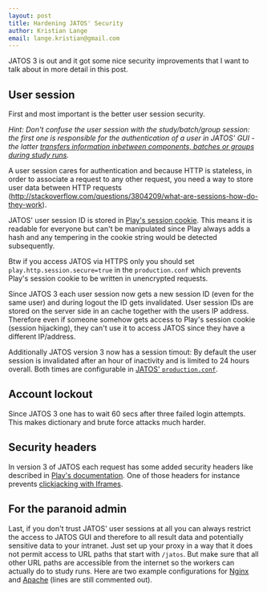 ```yaml
---
layout: post
title: Hardening JATOS' Security
author: Kristian Lange
email: lange.kristian@gmail.com
---
```


JATOS 3 is out and it got some nice security improvements that I want to talk about in more detail in this post.

## User session

First and most important is the better user session security. 

_Hint: Don't confuse the user session with the study/batch/group session: the first one is responsible for the authentication of a user in JATOS' GUI - the latter [transfers information inbetween components, batches or groups during study runs](http://www.jatos.org/Session-Data-Three-Types.html)._

A user session cares for authentication and because HTTP is stateless, in order to associate a request to any other request, you need a way to store user data between HTTP requests (http://stackoverflow.com/questions/3804209/what-are-sessions-how-do-they-work).

JATOS' user session ID is stored in [Play's session cookie](https://www.playframework.com/documentation/2.5.x/JavaSessionFlash). This means it is readable for everyone but can't be manipulated since Play always adds a hash and any tempering in the cookie string would be detected subsequently.

Btw if you access JATOS via HTTPS only you should set `play.http.session.secure=true` in the `production.conf` which prevents Play's session cookie to be written in unencrypted requests.

Since JATOS 3 each user session now gets a new session ID (even for the same user) and during logout the ID gets invalidated. User session IDs are stored on the server side in an cache together with the users IP address. Therefore even if someone somehow gets access to Play's session cookie (session hijacking), they can't use it to access JATOS since they have a different IP/address.

Additionally JATOS version 3 now has a session timout: By default the user session is invalidated after an hour of inactivity and is limited to 24 hours overall. Both times are configurable in [JATOS' `production.conf`](http://www.jatos.org/Configure-JATOS-on-a-Server.html).

## Account lockout

Since JATOS 3 one has to wait 60 secs after three failed login attempts. This makes dictionary and brute force attacks much harder.

## Security headers

In version 3 of JATOS each request has some added security headers like described in [Play's documentation](https://www.playframework.com/documentation/2.5.x/SecurityHeaders). One of those headers for instance prevents [clickjacking with Iframes](https://en.wikipedia.org/wiki/Clickjacking).

## For the paranoid admin

Last, if you don't trust JATOS' user sessions at all you can always restrict the access to JATOS GUI and therefore to all result data and potentially sensitive data to your intranet. Just set up your proxy in a way that it does not permit access to URL paths that start with `/jatos`. But make sure that all other URL paths are accessible from the internet so the workers can actually do to study runs. Here are two example configurations for [Nginx](http://www.jatos.org/JATOS-with-Nginx.html) and [Apache](http://www.jatos.org/JATOS-with-Apache.html) (lines are still commented out).


